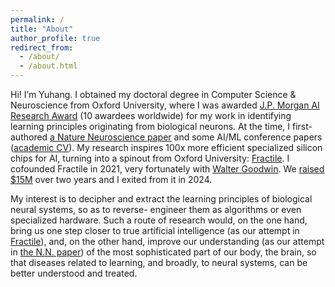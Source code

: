```yaml
---
permalink: /
title: "About"
author_profile: true
redirect_from: 
  - /about/
  - /about.html
---
```


Hi! I’m Yuhang. I obtained my doctoral degree in Computer Science & Neuroscience from Oxford University, where I was awarded [J.P. Morgan AI Research Award](https://www.jpmorgan.com/technology/artificial-intelligence/research-awards) (10 awardees worldwide) for my work in identifying learning principles originating from biological neurons. At the time, I first-authored [a Nature Neuroscience paper](https://www.nature.com/articles/s41593-023-01514-1) and some AI/ML conference papers ([academic CV](https://sites.google.com/view/yuhangsong)). My research inspires 100x more efficient specialized silicon chips for AI, turning into a spinout from Oxford University: [Fractile](https://www.fractile.ai/). I cofounded Fractile in 2021, very fortunately with [Walter Goodwin](https://www.linkedin.com/in/walter-goodwin/). We [raised $15M](https://fortune.com/2024/07/26/fractile-ai-chip-startup-nvidia-15-million-funding-seed-round/) over two years and I exited from it in 2024.

My interest is to decipher and extract the learning principles of biological neural systems, so as to reverse-
engineer them as algorithms or even specialized hardware. Such a route of research would, on the one hand,
bring us one step closer to true artificial intelligence (as our attempt in [Fractile](https://www.fractile.ai/)), and, on the other hand, improve our understanding (as our attempt in [the N.N. paper](https://www.nature.com/articles/s41593-023-01514-1))
of the most sophisticated part of our body, the brain, so that diseases related to learning, and broadly, to
neural systems, can be better understood and treated.